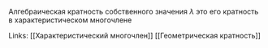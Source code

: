 Алгебраическая кратность собственного значения $\lambda$ это его кратность в характеристическом многочлене 

Links:
[[Характеристический многочлен]]
[[Геометрическая кратность]]